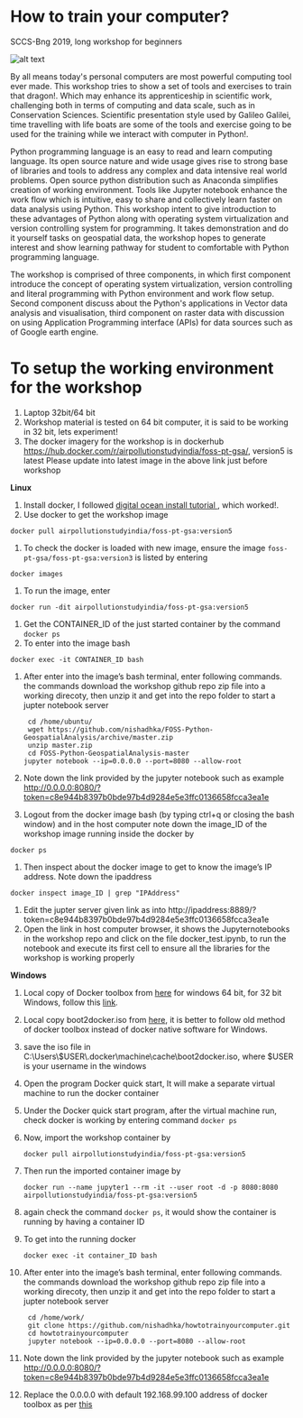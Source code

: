 # How to train your computer?

SCCS-Bng 2019, long workshop for beginners

![alt text](https://raw.githubusercontent.com/nishadhka/howtotrainyourcomputer/master/flayer_httyc.png)

By all means today's personal computers are most powerful computing tool ever made. 
This workshop tries to show a set of tools and exercises to train that dragon!. Which may 
enhance its apprenticeship in scientific work, challenging both in terms of computing and 
data scale, such as in Conservation Sciences. Scientific presentation style used by Galileo Galilei, 
time travelling with life boats are some of the tools and exercise going to be used for the training
while we interact with computer in Python!.

Python programming language is an easy to read and learn computing language. 
Its open source nature and wide usage gives rise to strong base of libraries 
and tools to address any complex and data intensive real world problems. 
Open source python distribution such as Anaconda simplifies creation of working environment. 
Tools like Jupyter notebook enhance the work flow which is intuitive, easy to share and 
collectively learn faster on data analysis using Python. This workshop intent to give 
introduction to these advantages of Python along with operating system virtualization and 
version controlling system for programming. It takes demonstration and do it yourself tasks 
on geospatial data, the workshop hopes to generate interest and show learning pathway for 
student to comfortable with Python programming language.

The workshop is comprised of three components, in which first component introduce the concept 
of operating system virtualization, version controlling and literal programming with Python environment 
and work flow setup. Second component discuss about the Python's applications in Vector data analysis 
and visualisation, third component on raster data with discussion on using Application Programming 
interface (APIs) for data sources such as of Google earth engine.

# To setup the working environment for the workshop

1. Laptop 32bit/64 bit
1. Workshop material is tested on 64 bit computer, it is said to be working in 32 bit, lets experiment!
1. The docker imagery for the workshop is in dockerhub https://hub.docker.com/r/airpollutionstudyindia/foss-pt-gsa/, version5 is latest
Please update into latest image in the above link just before workshop

**Linux**

1. Install docker, I followed [digital ocean install tutorial ](https://www.digitalocean.com/community/tutorials/how-to-install-and-use-docker-on-ubuntu-18-04),  which worked!.
1. Use docker to get the workshop image
```   
docker pull airpollutionstudyindia/foss-pt-gsa:version5
```
1. To check the docker is loaded with new image, ensure the image ```foss-pt-gsa/foss-pt-gsa:version3``` is listed by entering
```
docker images
```
1. To run the image, enter
```
docker run -dit airpollutionstudyindia/foss-pt-gsa:version5
```
1. Get the CONTAINER_ID of the just started container by the command ```docker ps```
1. To enter into the image bash
```
docker exec -it CONTAINER_ID bash
```
1. After enter into the image’s bash terminal, enter following commands. the commands download the workshop github repo zip file into a working direcoty, then unzip it and get into the repo folder to start a jupter notebook server 

        cd /home/ubuntu/  
        wget https://github.com/nishadhka/FOSS-Python-GeospatialAnalysis/archive/master.zip
        unzip master.zip
        cd FOSS-Python-GeospatialAnalysis-master
       jupyter notebook --ip=0.0.0.0 --port=8080 --allow-root
      
1. Note down the link provided by the jupyter notebook such as example http://0.0.0.0:8080/?token=c8e944b8397b0bde97b4d9284e5e3ffc0136658fcca3ea1e
1. Logout from the docker image bash (by typing ctrl+q or closing the bash window) and in the host computer note down the image_ID of the workshop image running inside the docker by
```
docker ps
```
1. Then inspect about the docker image to get to know the image’s IP address. Note down the ipaddress
```
docker inspect image_ID | grep "IPAddress"
```
1. Edit the jupter server given link as into http://ipaddress:8889/?token=c8e944b8397b0bde97b4d9284e5e3ffc0136658fcca3ea1e
1. Open the link in host computer browser, it shows the Jupyternotebooks in the workshop repo and click on the file docker_test.ipynb, to run the notebook and execute its first cell to ensure all the libraries for the workshop is working properly

**Windows**

1. Local copy of Docker toolbox from [here](https://docs.docker.com/toolbox/toolbox_install_windows/) for windows 64 bit, for 32 bit Windows, follow this [link](https://medium.com/@chrispatten/installing-and-running-docker-on-32-bit-windows-d18b95ee1fc3).
1. Local copy boot2docker.iso from [here](https://github.com/boot2docker/boot2docker/releases/download/v18.06.1-ce/boot2docker.iso), it is better to follow old method of docker toolbox instead of docker native software for Windows.
1. save the iso file in C:\Users\\$USER\\.docker\machine\cache\boot2docker.iso, where $USER is your username in the windows
2. Open the program Docker quick start, It will make a separate virtual machine to run the docker container
3. Under the Docker quick start program, after the virtual machine run, check docker is working by entering command ```docker ps```
4. Now, import the workshop container by
	```
	docker pull airpollutionstudyindia/foss-pt-gsa:version5
	```
5. Then run the imported container image by 
	```
	docker run --name jupyter1 --rm -it --user root -d -p 8080:8080 airpollutionstudyindia/foss-pt-gsa:version5
	```
6. again check the command ```docker ps```, it would show the container is running by having a container ID
7. To get into the running docker
	```
	docker exec -it container_ID bash
	```
1. After enter into the image’s bash terminal, enter following commands. the commands download the workshop github repo zip file into a working direcoty, then unzip it and get into the repo folder to start a jupter notebook server 

        cd /home/work/  
        git clone https://github.com/nishadhka/howtotrainyourcomputer.git 
        cd howtotrainyourcomputer
        jupyter notebook --ip=0.0.0.0 --port=8080 --allow-root
      
1. Note down the link provided by the jupyter notebook such as example http://0.0.0.0:8080/?token=c8e944b8397b0bde97b4d9284e5e3ffc0136658fcca3ea1e
1. Replace the 0.0.0.0 with default 192.168.99.100 address of docker toolbox as per [this](https://stackoverflow.com/questions/42866013/docker-toolbox-localhost-not-working)

 

